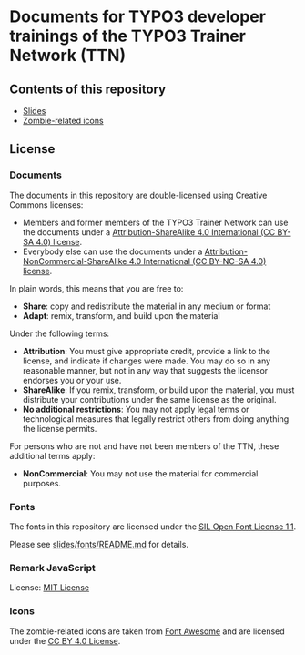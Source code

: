 # Documents for TYPO3 developer trainings of the TYPO3 Trainer Network (TTN)

## Contents of this repository

- [Slides](slides/)
- [Zombie-related icons](icons/zombies)

## License

### Documents

The documents in this repository are double-licensed using Creative Commons
licenses:

- Members and former members of the TYPO3 Trainer Network can use the documents
  under a
  [Attribution-ShareAlike 4.0 International (CC BY-SA 4.0) license](https://creativecommons.org/licenses/by-sa/4.0/).
- Everybody else can use the documents under a
  [Attribution-NonCommercial-ShareAlike 4.0 International (CC BY-NC-SA 4.0) license](https://creativecommons.org/licenses/by-nc-sa/4.0/).

In plain words, this means that you are free to:
- **Share**: copy and redistribute the material in any medium or format
- **Adapt**: remix, transform, and build upon the material

Under the following terms:
- **Attribution**: You must give appropriate credit, provide a link to the
  license, and indicate if changes were made. You may do so in any reasonable
  manner, but not in any way that suggests the licensor endorses you or your
  use.
- **ShareAlike**: If you remix, transform, or build upon the material, you
  must distribute your contributions under the same license as the original.
- **No additional restrictions**: You may not apply legal terms or
  technological measures that legally restrict others from doing anything
  the license permits.

For persons who are not and have not been members of the TTN, these additional
terms apply:
- **NonCommercial**: You may not use the material for commercial purposes.

### Fonts

The fonts in this repository are licensed under the [SIL Open Font License 1.1](http://scripts.sil.org/cms/scripts/page.php?site_id=nrsi&id=OFL_web).

Please see [slides/fonts/README.md](slides/fonts/README.md) for details.

### Remark JavaScript

License: [MIT License](https://opensource.org/licenses/MIT)

### Icons

The zombie-related icons are taken from [Font Awesome](https://fontawesome.com/)
and are licensed under the [CC BY 4.0 License](https://fontawesome.com/license/free).
